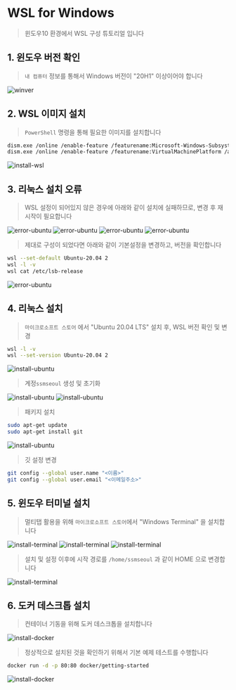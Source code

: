 # WSL for Windows
> 윈도우10 환경에서 WSL 구성 튜토리얼 입니다


## 1. 윈도우 버전 확인
> `내 컴퓨터` 정보를 통해서 Windows 버전이 "20H1" 이상이어야 합니다

![winver](images/winver.png)


## 2. WSL 이미지 설치
> `PowerShell` 명령을 통해 필요한 이미지를 설치합니다

```bash
dism.exe /online /enable-feature /featurename:Microsoft-Windows-Subsystem-Linux /all /norestart
dism.exe /online /enable-feature /featurename:VirtualMachinePlatform /all /norestart
```

![install-wsl](images/install-wsl.png)


## 3. 리눅스 설치 오류

> WSL 설정이 되어있지 않은 경우에 아래와 같이 설치에 실패하므로, 변경 후 재시작이 필요합니다

![error-ubuntu](images/error-ubuntu-1.png)
![error-ubuntu](images/error-ubuntu-2.png)
![error-ubuntu](images/error-ubuntu-3.png)
![error-ubuntu](images/error-ubuntu-4.png)

> 제대로 구성이 되었다면 아래와 같이 기본설정을 변경하고, 버전을 확인합니다

```bash
wsl --set-default Ubuntu-20.04 2
wsl -l -v
wsl cat /etc/lsb-release
```

![error-ubuntu](images/error-ubuntu-5.png)


## 4. 리눅스 설치

> `마이크로소프트 스토어` 에서 "Ubuntu 20.04 LTS" 설치 후, WSL 버전 확인 및 변경

```bash
wsl -l -v
wsl --set-version Ubuntu-20.04 2
```

![install-ubuntu](images/install-ubuntu-1.png)

> 계정`ssmseoul` 생성 및 초기화

![install-ubuntu](images/install-ubuntu-2.png)
![install-ubuntu](images/install-ubuntu-3.png)

> 패키지 설치
```bash
sudo apt-get update
sudo apt-get install git
```

![install-ubuntu](images/install-ubuntu-4.png)

> 깃 설정 변경

```bash
git config --global user.name "<이름>"
git config --global user.email "<이메일주소>"
```


## 5. 윈도우 터미널 설치

> 멀티탭 활용을 위해 `마이크로소프트 스토어`에서 "Windows Terminal" 을 설치합니다

![install-terminal](images/install-terminal-1.png)
![install-terminal](images/install-terminal-2.png)
![install-terminal](images/install-terminal-3.png)

> 설치 및 설정 이후에 시작 경로를 `/home/ssmseoul` 과 같이 HOME 으로 변경합니다

![install-terminal](images/install-terminal-4.png)


## 6. 도커 데스크톱 설치

> 컨테이너 기동을 위해 도커 데스크톱을 설치합니다 

![install-docker](images/install-docker-1.png)

> 정상적으로 설치된 것을 확인하기 위해서 기본 예제 테스트를 수행합니다

```bash
docker run -d -p 80:80 docker/getting-started
```

![install-docker](images/install-docker-2.png)



